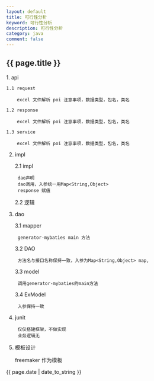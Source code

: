 ```yaml
---
layout: default
title: 可行性分析
keyword: 可行性分析
description: 可行性分析
category: java
comment: false
---
```

<h2>
    {{ page.title }}
</h2>
1. api

    1.1 request
    
        excel 文件解析 poi 注意事项，数据类型，包名，类名
    
    1.2 response
    
        excel 文件解析 poi 注意事项，数据类型，包名，类名
        
    1.3 service
    
        excel 文件解析 poi 注意事项，数据类型，包名，类名
    
2. impl

    2.1 impl
    
        dao声明
        dao调用，入参统一用Map<String,Object>
        response 赋值
    
    2.2 逻辑
    
3. dao

    3.1 mapper
    
        generator-mybaties main 方法
    
    3.2 DAO
    
        方法名与接口名称保持一致，入参为Map<String,Object> map,
    
    3.3 model
    
        调用generator-mybaties的main方法   
     
    3.4 ExModel
    
        入参保持一致
    
4. junit

        仅仅搭建框架，不做实现
        业务逻辑无
    
4. 模板设计
    
    freemaker 作为模板
    
<p>{{ page.date | date_to_string }}</p>